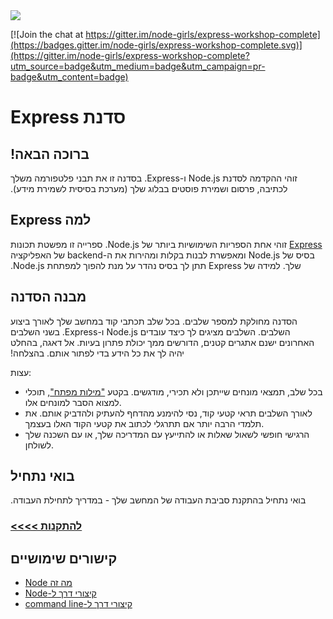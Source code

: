 <img src="https://github.com/node-girls/workshop-cms/blob/master/readme-images/logo.png?raw=true">

[![Join the chat at https://gitter.im/node-girls/express-workshop-complete](https://badges.gitter.im/node-girls/express-workshop-complete.svg)](https://gitter.im/node-girls/express-workshop-complete?utm_source=badge&utm_medium=badge&utm_campaign=pr-badge&utm_content=badge)

# &#x202b;סדנת Express

## &#x202b; ברוכה הבאה!

&#x202b; זוהי ההקדמה לסדנת Node.js ו-Express. בסדנה זו את תבני פלטפורמה משלך לכתיבה, פרסום ושמירת פוסטים בבלוג שלך (מערכת בסיסית לשמירת מידע).

## &#x202b; למה Express

&#x202b; [Express](http://expressjs.com/) זוהי אחת הספריות השימושיות ביותר של Node.js. ספרייה זו מפשטת תכונות בסיס של Node.js ומאפשרת לבנות בקלות ומהירות את ה-backend של האפליקציה שלך. למידה של Express תתן לך בסיס נהדר על מנת להפוך למפתחת Node.js.

## &#x202b; מבנה הסדנה

&#x202b; הסדנה מחולקת למספר שלבים. בכל שלב תכתבי קוד במחשב שלך לאורך ביצוע השלבים.
השלבים מציגים לך כיצד עובדים Node.js ו-Express.
בשני השלבים האחרונים ישנם אתגרים קטנים, הדורשים ממך יכולת פתרון בעיות. אל דאגה, בהחלט יהיה לך את כל הידע בדי לפתור אותם.
בהצלחה!

עצות:
* בכל שלב, תמצאי מונחים שייתכן ולא תכירי, מודגשים. בקטע ["מילות מפתח"](https://github.com/node-girls/express-workshop-hebrew/blob/master/keywords.md), תוכלי למצוא הסבר למונחים אלו.
* לאורך השלבים תראי קטעי קוד, נסי להימנע מהדחף להעתיק ולהדביק אותם. את תלמדי הרבה יותר אם תתרגלי לכתוב את קטעי הקוד האלו בעצמך.
* הרגישי חופשי לשאול שאלות או להתייעץ עם המדריכה שלך, או עם השכנה שלך לשולחן.

## &#x202b; בואי נתחיל
&#x202b;
בואי נתחיל בהתקנת סביבת העבודה של המחשב שלך - במדריך לתחילת העבודה.

### &#x202b; [להתקנות >>>>](https://github.com/node-girls/express-workshop-hebrew/blob/master/installations.md)

## &#x202b; קישורים שימושיים

* &#x202b; [מה זה Node](https://github.com/node-girls/what-is-node)
* &#x202b; [קיצורי דרך ל-Node](https://github.com/node-girls/cheatsheets/blob/master/node-cheatsheet.md)
* &#x202b; [קיצורי דרך ל-command line](https://github.com/node-girls/cheatsheets/blob/master/command-line-cheatsheet.md)
